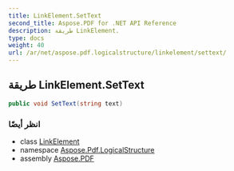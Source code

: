 ```yaml
---
title: LinkElement.SetText
second_title: Aspose.PDF for .NET API Reference
description: طريقة LinkElement.
type: docs
weight: 40
url: /ar/net/aspose.pdf.logicalstructure/linkelement/settext/
---
```

## طريقة LinkElement.SetText

```csharp
public void SetText(string text)
```

### انظر أيضًا

* class [LinkElement](../)
* namespace [Aspose.Pdf.LogicalStructure](../../../aspose.pdf.logicalstructure/)
* assembly [Aspose.PDF](../../../)